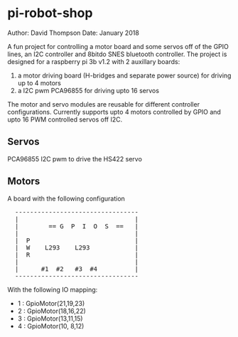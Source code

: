 # pi-robot-shop
Author: David Thompson
Date: January 2018

A fun project for controlling a motor board and some servos off of the GPIO lines, an I2C controller and 8bitdo SNES bluetooth controller.
The project is designed for a raspberry pi 3b v1.2 with 2 auxillary boards:
1) a motor driving board (H-bridges and separate power source) for driving up to 4 motors
2) a I2C pwm PCA96855 for driving upto 16 servos

The motor and servo modules are reusable for different controller configurations.  Currently supports upto 4 motors controlled by GPIO and upto 16 PWM 
controlled servos off I2C.  

## Servos
PCA96855 I2C pwm to drive the HS422 servo

## Motors

A board with the following configuration

<pre>
  ---------------------------------
  |                               |
  |        == G  P  I  O  S  ==   |
  |                               |
  |  P                            |
  |  W    L293    L293            |
  |  R                            |
  |                               |
  |      #1  #2   #3  #4          |
  ---------------------------------
</pre>

With the following IO mapping:

* 1 : GpioMotor(21,19,23)
* 2 : GpioMotor(18,16,22)
* 3 : GpioMotor(13,11,15)
* 4 : GpioMotor(10, 8,12)




